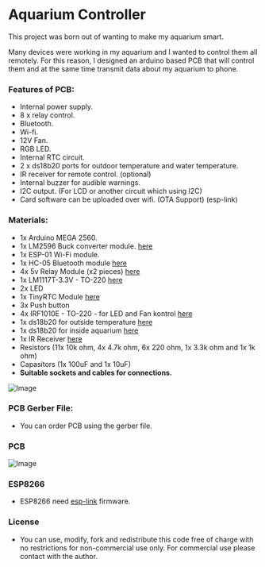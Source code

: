 # Aquarium Controller
 This project was born out of wanting to make my aquarium smart.

Many devices were working in my aquarium and I wanted to control them all remotely. For this reason, I designed an arduino based PCB that will control them and at the same time transmit data about my aquarium to phone.

### Features of PCB:
- Internal power supply.
- 8 x relay control.
- Bluetooth.
- Wi-fi.
- 12V Fan.
- RGB LED.
- Internal RTC circuit.
- 2 x ds18b20 ports for outdoor temperature and water temperature.
- IR receiver for remote control. (optional)
- Internal buzzer for audible warnings.
- I2C output. (For LCD or another circuit which using I2C)
- Card software can be uploaded over wifi. (OTA Support) (esp-link)



### Materials:
- 1x Arduino MEGA 2560.	
- 1x LM2596 Buck converter module. [here](https://www.amazon.com/Adjustable-Converter-1-5-35v-Efficiency-Regulator/dp/B07QKHR6PY/ref=sr_1_3?dchild=1&keywords=LM2596&qid=1612530712&sr=8-3)
- 1x ESP-01 Wi-Fi module.
- 1x HC-05 Bluetooth module [here](https://www.amazon.com/HiLetgo-Bluetooth-Transceiver-Integrated-Communication/dp/B07VL725T8/ref=sr_1_2?dchild=1&keywords=hc05&qid=1612538199&sr=8-2)
- 4x 5v Relay Module (x2 pieces) [here](https://www.amazon.com/JBtek-Channel-Module-Arduino-Raspberry/dp/B00KTEN3TM/ref=sr_1_3?dchild=1&keywords=4+channel+relay+module&qid=1612532646&sr=8-3)
- 1x LM1117T-3.3V - TO-220 [here](https://www.amazon.com/Bridgold-LM1117T-3-3V-Dropout-Positive-Regulator/dp/B08C7VSCC5/ref=sr_1_2?dchild=1&keywords=LM1117&qid=1612533033&sr=8-2)
- 2x LED
- 1x TinyRTC Module [here](https://www.amazon.com/Ximimark-DS1307-AT24C32-Module-Arduino/dp/B07TVMVDDP/ref=sr_1_3?crid=3DNAK0EK2HA4J&dchild=1&keywords=tinyrtc&qid=1612533151&sprefix=tinyrt%2Caps%2C284&sr=8-3)
- 3x Push button 
- 4x IRF1010E - TO-220 - for LED and Fan kontrol [here](https://www.amazon.com/Calvas-original-IRF1010E-IRF1010EPBF-channel/dp/B07W5TX5FM/ref=sr_1_1?dchild=1&keywords=%C4%B1rf1010e&qid=1612533351&sr=8-1)
- 1x ds18b20 for outside temperature [here](https://www.amazon.com/DS18B20-Temperature-Raspberry-Separate-Antistatic/dp/B07STT9H74/ref=sr_1_5?dchild=1&keywords=ds18b20&qid=1612533528&sr=8-5)
- 1x ds18b20 for inside aquarium [here](https://www.amazon.com/DS18B20-Temperature-Waterproof-Stainless-Raspberry/dp/B087JQ6MCP/ref=sr_1_4?dchild=1&keywords=ds18b20&qid=1612533584&sr=8-4)
- 1x IR Receiver [here](https://www.amazon.com/Gikfun-Infrared-Emission-Receiver-Arduino/dp/B06XYNDRGF/ref=sr_1_3?crid=38JTZSPJBZ5N&dchild=1&keywords=ir+receiver+sensor&qid=1612533640&sprefix=ir+receiver+se%2Caps%2C302&sr=8-3)
- Resistors (11x 10k ohm, 4x 4.7k ohm, 6x 220 ohm, 1x 3.3k ohm and 1x 1k ohm)
- Capasitors (1x 100uF and 1x 10uF)
- **Suitable sockets and cables for connections.**

![Image](https://github.com/AlierenSafi/AquariumController/blob/main/Gerber%20File/List.PNG?raw=true)

### PCB Gerber File:
- You can order PCB using the gerber file.

### **PCB**

![Image](https://github.com/AlierenSafi/AquariumController/blob/main/Gerber%20File/pcb.PNG?raw=true)

### ESP8266
- ESP8266 need [esp-link](https://github.com/jeelabs/esp-link) firmware.

### License
- You can use, modify, fork and redistribute this code free of charge with no restrictions for non-commercial use only. For commercial use please contact with the author.
